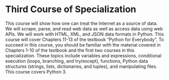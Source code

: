 # Third Course of Specialization

This course will show how one can treat the Internet as a source of data. 
We will scrape, parse, and read web data as well as access data using web APIs. 
We will work with HTML, XML, and JSON data formats in Python. 
This course will cover Chapters 11-13 of the textbook “Python for Everybody”. 
To succeed in this course, you should be familiar with the material covered in Chapters 1-10 of the textbook and the first two courses in this specialization. 
These topics include variables and expressions, conditional execution (loops, branching, and try/except), functions, Python data structures (strings, lists, dictionaries, and tuples), and manipulating files. 
This course covers Python 3.
